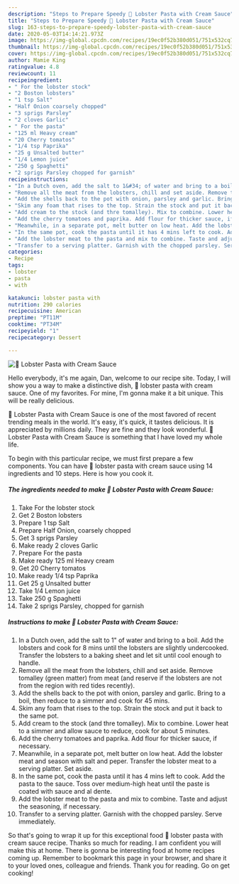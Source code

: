 ```yaml
---
description: "Steps to Prepare Speedy 🦞 Lobster Pasta with Cream Sauce"
title: "Steps to Prepare Speedy 🦞 Lobster Pasta with Cream Sauce"
slug: 163-steps-to-prepare-speedy-lobster-pasta-with-cream-sauce
date: 2020-05-03T14:14:21.973Z
image: https://img-global.cpcdn.com/recipes/19ec0f52b380d051/751x532cq70/🦞-lobster-pasta-with-cream-sauce-recipe-main-photo.jpg
thumbnail: https://img-global.cpcdn.com/recipes/19ec0f52b380d051/751x532cq70/🦞-lobster-pasta-with-cream-sauce-recipe-main-photo.jpg
cover: https://img-global.cpcdn.com/recipes/19ec0f52b380d051/751x532cq70/🦞-lobster-pasta-with-cream-sauce-recipe-main-photo.jpg
author: Mamie King
ratingvalue: 4.8
reviewcount: 11
recipeingredient:
- " For the lobster stock"
- "2 Boston lobsters"
- "1 tsp Salt"
- "Half Onion coarsely chopped"
- "3 sprigs Parsley"
- "2 cloves Garlic"
- " For the pasta"
- "125 ml Heavy cream"
- "20 Cherry tomatos"
- "1/4 tsp Paprika"
- "25 g Unsalted butter"
- "1/4 Lemon juice"
- "250 g Spaghetti"
- "2 sprigs Parsley chopped for garnish"
recipeinstructions:
- "In a Dutch oven, add the salt to 1&#34; of water and bring to a boil. Add the lobsters and cook for 8 mins until the lobsters are slightly undercooked. Transfer the lobsters to a baking sheet and let sit until cool enough to handle."
- "Remove all the meat from the lobsters, chill and set aside. Remove tomalley (green matter) from meat (and reserve if the lobsters are not from the region with red tides recently)."
- "Add the shells back to the pot with onion, parsley and garlic. Bring to a boil, then reduce to a simmer and cook for 45 mins."
- "Skim any foam that rises to the top. Strain the stock and put it back to the same pot."
- "Add cream to the stock (and thre tomalley). Mix to combine. Lower heat to a simmer and allow sauce to reduce, cook for about 5 minutes."
- "Add the cherry tomatoes and paprika. Add flour for thicker sauce, if necessary."
- "Meanwhile, in a separate pot, melt butter on low heat. Add the lobster meat and season with salt and peper. Transfer the lobster meat to a serving platter. Set aside."
- "In the same pot, cook the pasta until it has 4 mins left to cook. Add the pasta to the sauce. Toss over medium-high heat until the paste is coated with sauce and al dente."
- "Add the lobster meat to the pasta and mix to combine. Taste and adjust the seasoning, if necessary."
- "Transfer to a serving platter. Garnish with the chopped parsley. Serve immediately."
categories:
- Recipe
tags:
- lobster
- pasta
- with

katakunci: lobster pasta with 
nutrition: 290 calories
recipecuisine: American
preptime: "PT11M"
cooktime: "PT34M"
recipeyield: "1"
recipecategory: Dessert

---
```



![🦞 Lobster Pasta with Cream Sauce](https://img-global.cpcdn.com/recipes/19ec0f52b380d051/751x532cq70/🦞-lobster-pasta-with-cream-sauce-recipe-main-photo.jpg)

Hello everybody, it's me again, Dan, welcome to our recipe site. Today, I will show you a way to make a distinctive dish, 🦞 lobster pasta with cream sauce. One of my favorites. For mine, I'm gonna make it a bit unique. This will be really delicious.



🦞 Lobster Pasta with Cream Sauce is one of the most favored of recent trending meals in the world. It's easy, it's quick, it tastes delicious. It is appreciated by millions daily. They are fine and they look wonderful. 🦞 Lobster Pasta with Cream Sauce is something that I have loved my whole life.


To begin with this particular recipe, we must first prepare a few components. You can have 🦞 lobster pasta with cream sauce using 14 ingredients and 10 steps. Here is how you cook it.

<!--inarticleads1-->

##### The ingredients needed to make 🦞 Lobster Pasta with Cream Sauce:

1. Take  For the lobster stock
1. Get 2 Boston lobsters
1. Prepare 1 tsp Salt
1. Prepare Half Onion, coarsely chopped
1. Get 3 sprigs Parsley
1. Make ready 2 cloves Garlic
1. Prepare  For the pasta
1. Make ready 125 ml Heavy cream
1. Get 20 Cherry tomatos
1. Make ready 1/4 tsp Paprika
1. Get 25 g Unsalted butter
1. Take 1/4 Lemon juice
1. Take 250 g Spaghetti
1. Take 2 sprigs Parsley, chopped for garnish




<!--inarticleads2-->

##### Instructions to make 🦞 Lobster Pasta with Cream Sauce:

1. In a Dutch oven, add the salt to 1&#34; of water and bring to a boil. Add the lobsters and cook for 8 mins until the lobsters are slightly undercooked. Transfer the lobsters to a baking sheet and let sit until cool enough to handle.
1. Remove all the meat from the lobsters, chill and set aside. Remove tomalley (green matter) from meat (and reserve if the lobsters are not from the region with red tides recently).
1. Add the shells back to the pot with onion, parsley and garlic. Bring to a boil, then reduce to a simmer and cook for 45 mins.
1. Skim any foam that rises to the top. Strain the stock and put it back to the same pot.
1. Add cream to the stock (and thre tomalley). Mix to combine. Lower heat to a simmer and allow sauce to reduce, cook for about 5 minutes.
1. Add the cherry tomatoes and paprika. Add flour for thicker sauce, if necessary.
1. Meanwhile, in a separate pot, melt butter on low heat. Add the lobster meat and season with salt and peper. Transfer the lobster meat to a serving platter. Set aside.
1. In the same pot, cook the pasta until it has 4 mins left to cook. Add the pasta to the sauce. Toss over medium-high heat until the paste is coated with sauce and al dente.
1. Add the lobster meat to the pasta and mix to combine. Taste and adjust the seasoning, if necessary.
1. Transfer to a serving platter. Garnish with the chopped parsley. Serve immediately.




So that's going to wrap it up for this exceptional food 🦞 lobster pasta with cream sauce recipe. Thanks so much for reading. I am confident you will make this at home. There is gonna be interesting food at home recipes coming up. Remember to bookmark this page in your browser, and share it to your loved ones, colleague and friends. Thank you for reading. Go on get cooking!
